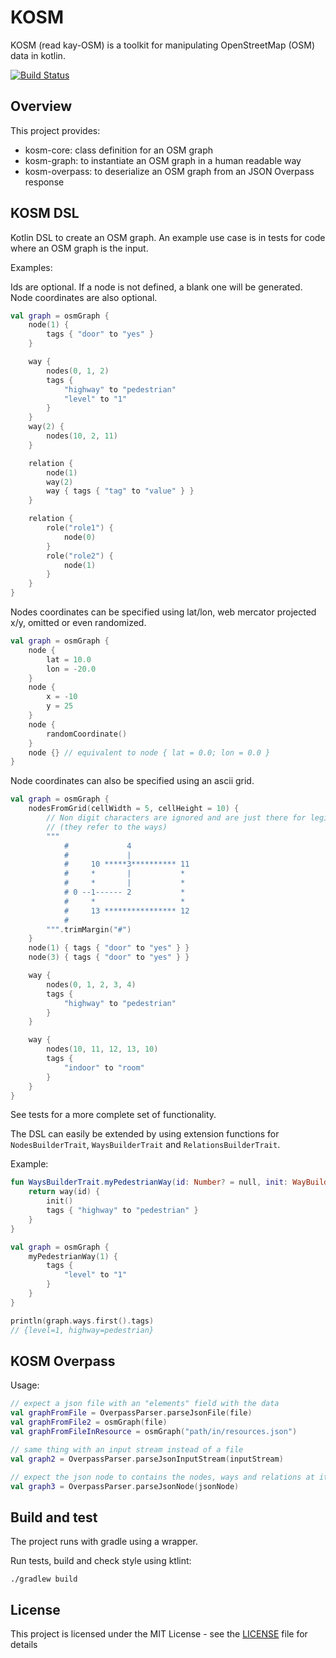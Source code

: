# KOSM

KOSM (read kay-OSM) is a toolkit for manipulating OpenStreetMap (OSM) data in kotlin.

[![Build Status](https://travis-ci.org/adefarge/kosm.svg?branch=master)](https://travis-ci.org/adefarge/kosm)

## Overview
This project provides:
- kosm-core: class definition for an OSM graph
- kosm-graph: to instantiate an OSM graph in a human readable way
- kosm-overpass: to deserialize an OSM graph from an JSON Overpass response

## KOSM DSL
Kotlin DSL to create an OSM graph. An example use case is in tests for
code where an OSM graph is the input.

Examples:

Ids are optional. If a node is not defined, a blank one will be generated.
Node coordinates are also optional.
```kotlin
val graph = osmGraph {
    node(1) {
        tags { "door" to "yes" }
    }

    way {
        nodes(0, 1, 2)
        tags {
            "highway" to "pedestrian"
            "level" to "1"
        }
    }
    way(2) {
        nodes(10, 2, 11)
    }

    relation {
        node(1)
        way(2)
        way { tags { "tag" to "value" } }
    }

    relation {
        role("role1") {
            node(0)
        }
        role("role2") {
            node(1)
        }
    }
}
```

Nodes coordinates can be specified using lat/lon, web mercator projected
x/y, omitted or even randomized.
```kotlin
val graph = osmGraph {
    node {
        lat = 10.0
        lon = -20.0
    }
    node {
        x = -10
        y = 25
    }
    node {
        randomCoordinate()
    }
    node {} // equivalent to node { lat = 0.0; lon = 0.0 }
}
```

Node coordinates can also be specified using an ascii grid.
```kotlin
val graph = osmGraph {
    nodesFromGrid(cellWidth = 5, cellHeight = 10) {
        // Non digit characters are ignored and are just there for legibility
        // (they refer to the ways)
        """
            #             4
            #             |
            #     10 *****3********** 11
            #     *       |           *
            #     *       |           *
            # 0 --1------ 2           *
            #     *                   *
            #     13 **************** 12
            #
        """.trimMargin("#")
    }
    node(1) { tags { "door" to "yes" } }
    node(3) { tags { "door" to "yes" } }

    way {
        nodes(0, 1, 2, 3, 4)
        tags {
            "highway" to "pedestrian"
        }
    }

    way {
        nodes(10, 11, 12, 13, 10)
        tags {
            "indoor" to "room"
        }
    }
}
```

See tests for a more complete set of functionality.

The DSL can easily be extended by using extension functions for
`NodesBuilderTrait`, `WaysBuilderTrait` and `RelationsBuilderTrait`.

Example:
```kotlin
fun WaysBuilderTrait.myPedestrianWay(id: Number? = null, init: WayBuilder.() -> Unit): Ref<Way> {
    return way(id) {
        init()
        tags { "highway" to "pedestrian" }
    }
}

val graph = osmGraph {
    myPedestrianWay(1) {
        tags {
            "level" to "1"
        }
    }
}

println(graph.ways.first().tags)
// {level=1, highway=pedestrian}
```

## KOSM Overpass
Usage:
```kotlin
// expect a json file with an "elements" field with the data
val graphFromFile = OverpassParser.parseJsonFile(file)
val graphFromFile2 = osmGraph(file)
val graphFromFileInResource = osmGraph("path/in/resources.json")

// same thing with an input stream instead of a file
val graph2 = OverpassParser.parseJsonInputStream(inputStream)

// expect the json node to contains the nodes, ways and relations at its root
val graph3 = OverpassParser.parseJsonNode(jsonNode)
```

## Build and test
The project runs with gradle using a wrapper.

Run tests, build and check style using ktlint:
```
./gradlew build
```

## License
This project is licensed under the MIT License - see the [LICENSE](LICENSE) file for details
